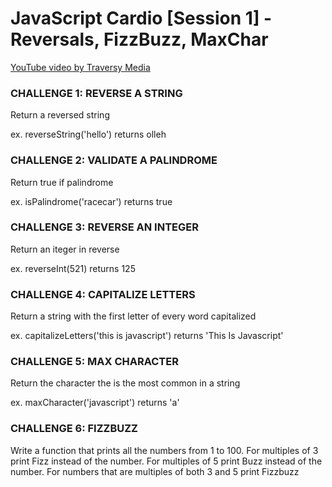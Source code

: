 # JavaScript Cardio [Session 1] - Reversals, FizzBuzz, MaxChar

[YouTube video by Traversy Media](https://youtu.be/M2bJBuaOeOQ)

### CHALLENGE 1: REVERSE A STRING

Return a reversed string

ex. reverseString('hello') returns olleh

### CHALLENGE 2: VALIDATE A PALINDROME

Return true if palindrome

ex. isPalindrome('racecar') returns true

### CHALLENGE 3: REVERSE AN INTEGER

Return an iteger in reverse

ex. reverseInt(521) returns 125

### CHALLENGE 4: CAPITALIZE LETTERS

Return a string with the first letter of every word capitalized

ex. capitalizeLetters('this is javascript') returns 'This Is Javascript'

### CHALLENGE 5: MAX CHARACTER

Return the character the is the most common in a string

ex. maxCharacter('javascript') returns 'a'

### CHALLENGE 6: FIZZBUZZ

Write a function that prints all the numbers from 1 to 100. For multiples of 3 print Fizz instead of the number. For multiples of 5 print Buzz instead of the number. For numbers that are multiples of both 3 and 5 print Fizzbuzz
